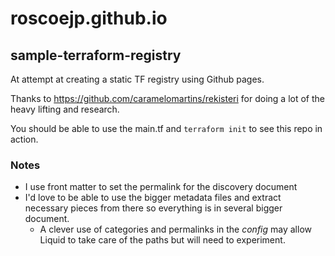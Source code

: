# roscoejp.github.io

## sample-terraform-registry
At attempt at creating a static TF registry using Github pages.

Thanks to https://github.com/caramelomartins/rekisteri for doing a lot of the heavy lifting and research.

You should be able to use the main.tf and `terraform init` to see this repo in action.

### Notes
- I use front matter to set the permalink for the discovery document
- I'd love to be able to use the bigger metadata files and extract necessary pieces from there so everything is in several bigger document.
  - A clever use of categories and permalinks in the _config_ may allow Liquid to take care of the paths but will need to experiment.
 
